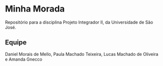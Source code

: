 # Minha Morada

Repositório para a disciplina Projeto Integrador II, da Universidade de São José.

## Equipe

Daniel Morais de Mello, Paula Machado Teixeira, Lucas Machado de Oliveira e Amanda Gnecco
